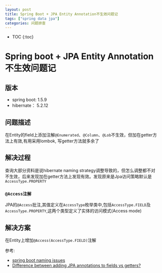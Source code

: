 ```yaml
---
layout: post
title: Spring Boot + JPA Entity Annotation不生效问题记
tags: ["spring data jpa"]
categories: 问题排查
---
```

* TOC
{:toc}

# Spring boot + JPA Entity Annotation 不生效问题记
## 版本
 - spring boot: 1.5.9
 - hibernate： 5.2.12
## 问题描述
在Entity的field上添加注解`@Enumerated`、`@Column`、`@Lob`不生效，但加在getter方法上有效,有用采用lombok, 写getter方法就多余了
<!--more-->
## 解决过程
查询大部分资料是说hibernate naming strategy调整导致的，但怎么调整都不对不生效，后来发现加在getter方法上发现有效。发现原来是Jpa访问策略默认是`AccessType.PROPERTY`

### `@Access注解`
JPA的`@Access`批注,其值定义在`AccessType`枚举类中,包括`AccessType.FIELD`及`AccessType.PROPERTY`,这两个类型定义了实体的访问模式(Access mode)

## 解决方案
在Entity上增加`@Access(AccessType.FIELD)`注解


参考:
- [spring boot naming issues](https://github.com/spring-projects/spring-boot/issues/2129)
- [Difference between adding JPA annotations to fields vs getters?](https://stackoverflow.com/questions/43256489/difference-between-adding-jpa-annotations-to-fields-vs-getters)
